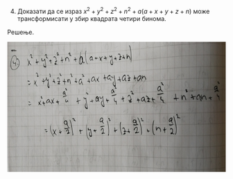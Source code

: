 4. Доказати да се израз $x^2+y^2+z^2+n^2+a(a+x+y+z+n)$ може трансформисати у збир квадрата четири бинома.

Решење.

<img src="slike/4jel.jpg" alt="слика 1" style="height: 300px; width:800px;"/>